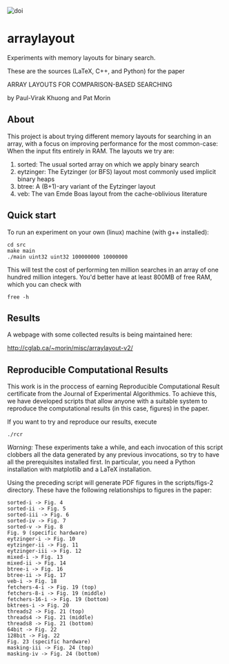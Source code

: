 ![doi](https://zenodo.org/badge/doi/10.5281/zenodo.31047.svg)

# arraylayout
Experiments with memory layouts for binary search.

These are the sources (LaTeX, C++, and Python) for the paper

  ARRAY LAYOUTS FOR COMPARISON-BASED SEARCHING

  by Paul-Virak Khuong and Pat Morin

## About
This project is about trying different memory layouts for searching in
an array, with a focus on improving performance for the most common-case:
When the input fits entirely in RAM. The layouts we try are:

1. sorted: The usual sorted array on which we apply binary search
2. eytzinger: The Eytzinger (or BFS) layout most commonly used implicit
   binary heaps
3. btree: A (B+1)-ary variant of the Eytzinger layout
4. veb: The van Emde Boas layout from the cache-oblivious literature

## Quick start
To run an experiment on your own (linux) machine (with g++ installed):

    cd src
    make main
    ./main uint32 uint32 100000000 10000000

This will test the cost of performing ten million searches in an array
of one hundred million integers.  You'd better have at least 800MB of
free RAM, which you can check with

    free -h

## Results

A webpage with some collected results is being maintained here:

http://cglab.ca/~morin/misc/arraylayout-v2/

## Reproducible Computational Results

This work is in the proccess of earning Reproducible Computational Result
certificate from the Journal of Experimental Algorithmics.  To achieve
this, we have developed scripts that allow anyone with a suitable system
to reproduce the computational results (in this case, figures) in the
paper.

If you want to try and reproduce our results, execute

    ./rcr

*Warning:* These experiments take a while, and each invocation of this
script clobbers all the data generated by any previous invocations,
so try to have all the prerequisites installed first.  In particular,
you need a Python installation with matplotlib and a LaTeX installation.

Using the preceding script will generate PDF figures in the scripts/figs-2
directory.  These have the following relationships to figures in the
paper:

    sorted-i -> Fig. 4
    sorted-ii -> Fig. 5
    sorted-iii -> Fig. 6
    sorted-iv -> Fig. 7
    sorted-v -> Fig. 8
    Fig. 9 (specific hardware)
    eytzinger-i -> Fig. 10
    eytzinger-ii -> Fig. 11
    eytzinger-iii -> Fig. 12
    mixed-i -> Fig. 13
    mixed-ii -> Fig. 14
    btree-i -> Fig. 16
    btree-ii -> Fig. 17
    veb-i -> Fig. 18
    fetchers-4-i -> Fig. 19 (top)
    fetchers-8-i -> Fig. 19 (middle)
    fetchers-16-i -> Fig. 19 (bottom)
    bktrees-i -> Fig. 20
    threads2 -> Fig. 21 (top)
    threads4 -> Fig. 21 (middle)
    threads8 -> Fig. 21 (bottom)
    64bit -> Fig. 22
    128bit -> Fig. 22
    Fig. 23 (specific hardware)
    masking-iii -> Fig. 24 (top)
    masking-iv -> Fig. 24 (bottom)
    

